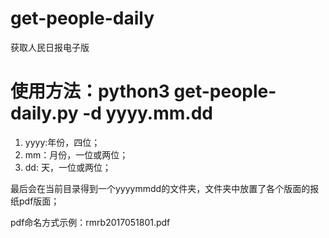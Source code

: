 # get-people-daily
获取人民日报电子版

# 使用方法：python3 get-people-daily.py -d yyyy.mm.dd

1. yyyy:年份，四位；
2. mm：月份，一位或两位；
3. dd: 天，一位或两位；

最后会在当前目录得到一个yyyymmdd的文件夹，文件夹中放置了各个版面的报纸pdf版面；

pdf命名方式示例：rmrb2017051801.pdf

